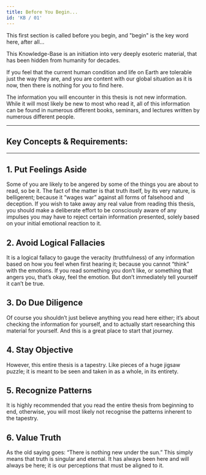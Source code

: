 ```yaml
---
title: Before You Begin...
id: 'KB / 01'
---
```


This first section is called before you begin, and "begin" is the key word here, after all...

<span class="desc">This Knowledge-Base is an initiation into very deeply esoteric material, that has been hidden from humanity for decades.</span>

If you feel that the current human condition and life on Earth are tolerable just the way they are, and you are content with our global situation as it is now, then there is nothing for you to find here. 

The information you will encounter in this thesis is not new information. While it will most likely be new to most who read it, all of this information can be found in numerous different books, seminars, and lectures written by numerous different people.


<hr class="border-b">

## Key Concepts & Requirements:

<hr class="my-8 border-b-4">

## 1. Put Feelings Aside

Some of you are likely to be angered by some of the things you are about to read, so be it. The fact of the matter is that truth itself, by its very nature, is belligerent; because it “wages war” against all forms of falsehood and deception. If you wish to take away any real value from reading this thesis, you should make a deliberate effort to be consciously aware of any impulses you may have to reject certain information presented, solely based on your initial emotional reaction to it.

## 2. Avoid Logical Fallacies

It is a logical fallacy to gauge the veracity (truthfulness) of any information based on how you feel when first hearing it; because you cannot “think” with the emotions. If you read something you don’t like, or something that angers you, that’s okay, feel the emotion.
But don’t immediately tell yourself it can’t be true.

## 3. Do Due Diligence

Of course you shouldn’t just believe anything you read here either; it’s about checking the information for yourself, and to actually start researching this material for yourself.
And this is a great place to start that journey.

## 4. Stay Objective

However, this entire thesis is a tapestry. Like pieces of a huge jigsaw puzzle; it is meant to be seen and taken in as a whole, in its entirety.

## 5. Recognize Patterns

It is highly recommended that you read the entire thesis from beginning to end, otherwise, you will most likely not recognise the patterns inherent to the tapestry.

## 6. Value Truth
As the old saying goes: “There is nothing new under the sun.” This simply means that truth is singular and eternal. It has always been here and will always be here; it is our perceptions that must be aligned to it.
